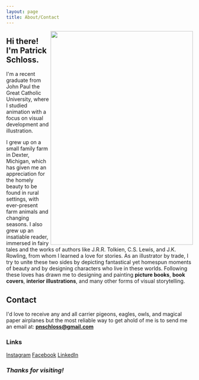 ```yaml
---
layout: page
title: About/Contact
---
```


<img align="right" width="384" height="576" src="https://github.com/patchschloss/patchschloss.github.io/assets/14957489/7dc296fe-cc4a-4b8c-b962-8c25f3f99a53">

## Hi there! I'm Patrick Schloss.
I'm a recent graduate from John Paul the Great Catholic University, where I studied animation with a focus on visual development and illustration. 

I grew up on a small family farm in Dexter, Michigan, which has given me an appreciation for the homely beauty to be found in rural settings, with ever-present farm animals and changing seasons. I also grew up an insatiable reader, immersed in fairy tales and the works of authors like J.R.R. Tolkien, C.S. Lewis, and J.K. Rowling, from whom I learned a love for stories. As an illustrator by trade, I try to unite these two sides by depicting fantastical yet homespun moments of beauty and by designing characters who live in these worlds. Following these loves has drawn me to designing and painting **picture books**, **book covers**, **interior illustrations**, and many other forms of visual storytelling.

## Contact
I'd love to receive any and all carrier pigeons, eagles, owls, and magical paper airplanes but the most reliable way to get ahold of me is to send me an email at: **pnschloss@gmail.com**

### Links
[Instagram](https://www.instagram.com/patch_schloss/) [Facebook](https://www.facebook.com/patch.schloss/) [LinkedIn](https://www.linkedin.com/in/patch-schloss/)

### <em>Thanks for visiting!</em>
